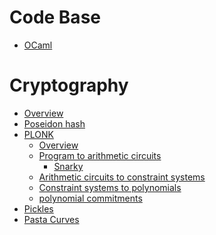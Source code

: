 # Code Base

- [OCaml](./codebase/ocaml.md)

# Cryptography

- [Overview](./crypto/overview.md)
- [Poseidon hash](./crypto/poseidon.md)
- [PLONK](./crypto/plonk.md)
    + [Overview](./crypto/plonk/overview.md)
    + [Program to arithmetic circuits](./crypto/plonk/arithmetic_circuits.md)
        * [Snarky](./crypto/snarky.md)
    + [Arithmetic circuits to constraint systems]()
    + [Constraint systems to polynomials]()
    + [polynomial commitments](./crypto/plonk/polynomial_commitments.md)
- [Pickles](./crypto/pickles.md)
- [Pasta Curves](./crypto/pasta_curves.md)